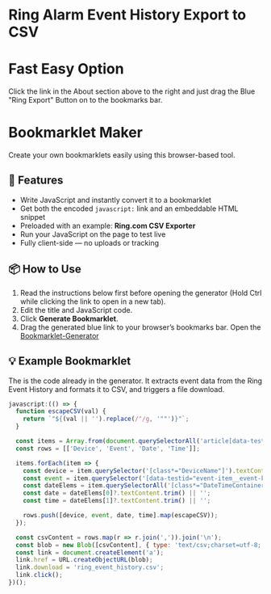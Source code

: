 # Ring Alarm Event History Export to CSV

# Fast Easy Option 

Click the link in the About section above to the right and just drag the Blue "Ring Export" Button on to the bookmarks bar.

# Bookmarklet Maker

Create your own bookmarklets easily using this browser-based tool.

## 🚀 Features

- Write JavaScript and instantly convert it to a bookmarklet
- Get both the encoded `javascript:` link and an embeddable HTML snippet
- Preloaded with an example: **Ring.com CSV Exporter**
- Run your JavaScript on the page to test live
- Fully client-side — no uploads or tracking

## 📦 How to Use

1. Read the instructions below first before opening the generator (Hold Ctrl while clicking the link to open in a new tab).
2. Edit the title and JavaScript code.
3. Click **Generate Bookmarklet**.
4. Drag the generated blue link to your browser’s bookmarks bar. Open the [Bookmarklet-Generator](https://beattheforms.github.io/Ring_Alarm_Event_Export_to_CSV/bookmarklet-generator.html)

## 💡 Example Bookmarklet

The is the code already in the generator. It extracts event data from the Ring Event History and formats it to CSV, and triggers a file download.

```js
javascript:(() => {
  function escapeCSV(val) {
    return `"${(val || '').replace(/"/g, '""')}"`;
  }

  const items = Array.from(document.querySelectorAll('article[data-testid="event-item"]'));
  const rows = [['Device', 'Event', 'Date', 'Time']];

  items.forEach(item => {
    const device = item.querySelector('[class*="DeviceName"]').textContent.trim();
    const event = item.querySelector('[data-testid="event-item__event-kind"]').textContent.trim();
    const dateElems = item.querySelectorAll('[class*="DateTimeContainer"]');
    const date = dateElems[0]?.textContent.trim() || '';
    const time = dateElems[1]?.textContent.trim() || '';

    rows.push([device, event, date, time].map(escapeCSV));
  });

  const csvContent = rows.map(r => r.join(',')).join('\n');
  const blob = new Blob([csvContent], { type: 'text/csv;charset=utf-8;' });
  const link = document.createElement('a');
  link.href = URL.createObjectURL(blob);
  link.download = 'ring_event_history.csv';
  link.click();
})();


